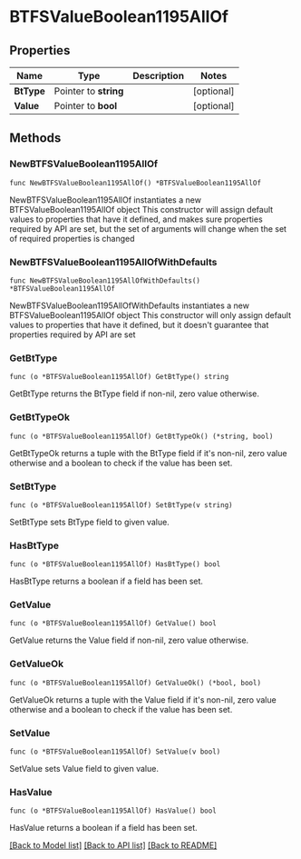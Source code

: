 # BTFSValueBoolean1195AllOf

## Properties

Name | Type | Description | Notes
------------ | ------------- | ------------- | -------------
**BtType** | Pointer to **string** |  | [optional] 
**Value** | Pointer to **bool** |  | [optional] 

## Methods

### NewBTFSValueBoolean1195AllOf

`func NewBTFSValueBoolean1195AllOf() *BTFSValueBoolean1195AllOf`

NewBTFSValueBoolean1195AllOf instantiates a new BTFSValueBoolean1195AllOf object
This constructor will assign default values to properties that have it defined,
and makes sure properties required by API are set, but the set of arguments
will change when the set of required properties is changed

### NewBTFSValueBoolean1195AllOfWithDefaults

`func NewBTFSValueBoolean1195AllOfWithDefaults() *BTFSValueBoolean1195AllOf`

NewBTFSValueBoolean1195AllOfWithDefaults instantiates a new BTFSValueBoolean1195AllOf object
This constructor will only assign default values to properties that have it defined,
but it doesn't guarantee that properties required by API are set

### GetBtType

`func (o *BTFSValueBoolean1195AllOf) GetBtType() string`

GetBtType returns the BtType field if non-nil, zero value otherwise.

### GetBtTypeOk

`func (o *BTFSValueBoolean1195AllOf) GetBtTypeOk() (*string, bool)`

GetBtTypeOk returns a tuple with the BtType field if it's non-nil, zero value otherwise
and a boolean to check if the value has been set.

### SetBtType

`func (o *BTFSValueBoolean1195AllOf) SetBtType(v string)`

SetBtType sets BtType field to given value.

### HasBtType

`func (o *BTFSValueBoolean1195AllOf) HasBtType() bool`

HasBtType returns a boolean if a field has been set.

### GetValue

`func (o *BTFSValueBoolean1195AllOf) GetValue() bool`

GetValue returns the Value field if non-nil, zero value otherwise.

### GetValueOk

`func (o *BTFSValueBoolean1195AllOf) GetValueOk() (*bool, bool)`

GetValueOk returns a tuple with the Value field if it's non-nil, zero value otherwise
and a boolean to check if the value has been set.

### SetValue

`func (o *BTFSValueBoolean1195AllOf) SetValue(v bool)`

SetValue sets Value field to given value.

### HasValue

`func (o *BTFSValueBoolean1195AllOf) HasValue() bool`

HasValue returns a boolean if a field has been set.


[[Back to Model list]](../README.md#documentation-for-models) [[Back to API list]](../README.md#documentation-for-api-endpoints) [[Back to README]](../README.md)


